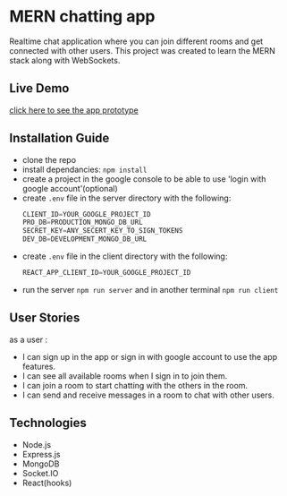 # MERN chatting app                         
Realtime chat application where you can join different rooms and get connected with other users. This project was created to learn the MERN stack along with WebSockets.                           

## Live Demo                

[click here to see the app prototype](https://chatty-room.herokuapp.com/)

## Installation Guide
    
- clone the repo
- install dependancies: `npm install`
- create a project in the google console to be able to use 'login with google account'(optional)
- create `.env` file in the server directory with the following:
     ```js
     CLIENT_ID=YOUR_GOOGLE_PROJECT_ID
     PRO_DB=PRODUCTION_MONGO_DB_URL
     SECRET_KEY=ANY_SECERT_KEY_TO_SIGN_TOKENS
     DEV_DB=DEVELOPMENT_MONGO_DB_URL
     ```
- create `.env` file in the client directory with the following:     
     ```js
     REACT_APP_CLIENT_ID=YOUR_GOOGLE_PROJECT_ID
     ```
- run the server `npm run server` and in another terminal `npm run client`

## User Stories
as a user : 
  - I can sign up in the app or sign in with google account to use the app features.
  - I can see all available rooms when I sign in to join them.
  - I can join a room to start chatting with the others in the room.
  - I can send and receive messages in a room to chat with other users.

## Technologies 
- Node.js
- Express.js
- MongoDB
- Socket.IO
- React(hooks)
